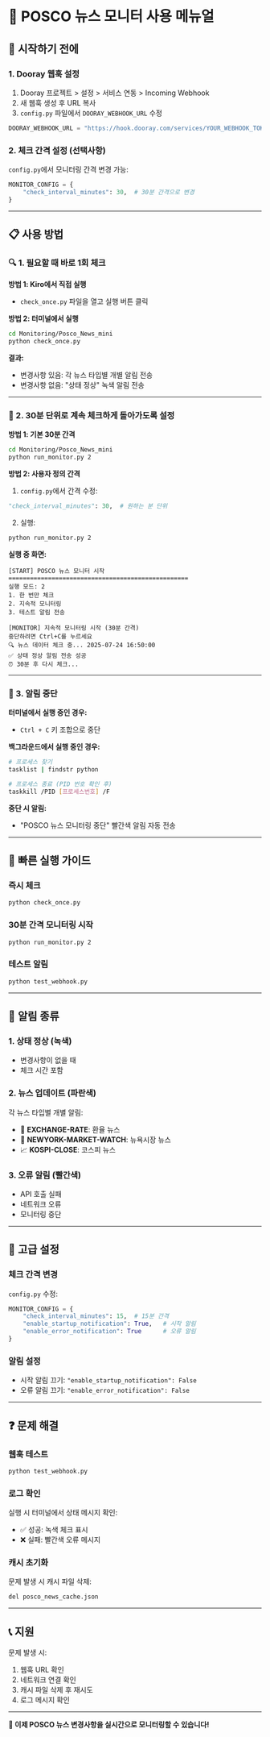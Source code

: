 # 📰 POSCO 뉴스 모니터 사용 메뉴얼

## 🚀 시작하기 전에

### 1. Dooray 웹훅 설정
1. Dooray 프로젝트 > 설정 > 서비스 연동 > Incoming Webhook
2. 새 웹훅 생성 후 URL 복사
3. `config.py` 파일에서 `DOORAY_WEBHOOK_URL` 수정

```python
DOORAY_WEBHOOK_URL = "https://hook.dooray.com/services/YOUR_WEBHOOK_TOKEN_HERE"
```

### 2. 체크 간격 설정 (선택사항)
`config.py`에서 모니터링 간격 변경 가능:
```python
MONITOR_CONFIG = {
    "check_interval_minutes": 30,  # 30분 간격으로 변경
}
```

---

## 📋 사용 방법

### 🔍 1. 필요할 때 바로 1회 체크

**방법 1: Kiro에서 직접 실행**
- `check_once.py` 파일을 열고 실행 버튼 클릭

**방법 2: 터미널에서 실행**
```bash
cd Monitoring/Posco_News_mini
python check_once.py
```

**결과:**
- 변경사항 있음: 각 뉴스 타입별 개별 알림 전송
- 변경사항 없음: "상태 정상" 녹색 알림 전송

---

### 🔄 2. 30분 단위로 계속 체크하게 돌아가도록 설정

**방법 1: 기본 30분 간격**
```bash
cd Monitoring/Posco_News_mini
python run_monitor.py 2
```

**방법 2: 사용자 정의 간격**
1. `config.py`에서 간격 수정:
```python
"check_interval_minutes": 30,  # 원하는 분 단위
```

2. 실행:
```bash
python run_monitor.py 2
```

**실행 중 화면:**
```
[START] POSCO 뉴스 모니터 시작
==================================================
실행 모드: 2
1. 한 번만 체크
2. 지속적 모니터링
3. 테스트 알림 전송

[MONITOR] 지속적 모니터링 시작 (30분 간격)
중단하려면 Ctrl+C를 누르세요
🔍 뉴스 데이터 체크 중... 2025-07-24 16:50:00
✅ 상태 정상 알림 전송 성공
⏰ 30분 후 다시 체크...
```

---

### 🛑 3. 알림 중단

**터미널에서 실행 중인 경우:**
- `Ctrl + C` 키 조합으로 중단

**백그라운드에서 실행 중인 경우:**
```bash
# 프로세스 찾기
tasklist | findstr python

# 프로세스 종료 (PID 번호 확인 후)
taskkill /PID [프로세스번호] /F
```

**중단 시 알림:**
- "POSCO 뉴스 모니터링 중단" 빨간색 알림 자동 전송

---

## 🎯 빠른 실행 가이드

### 즉시 체크
```bash
python check_once.py
```

### 30분 간격 모니터링 시작
```bash
python run_monitor.py 2
```

### 테스트 알림
```bash
python test_webhook.py
```

---

## 📱 알림 종류

### 1. 상태 정상 (녹색)
- 변경사항이 없을 때
- 체크 시간 포함

### 2. 뉴스 업데이트 (파란색)
각 뉴스 타입별 개별 알림:
- 💱 **EXCHANGE-RATE**: 환율 뉴스
- 🗽 **NEWYORK-MARKET-WATCH**: 뉴욕시장 뉴스  
- 📈 **KOSPI-CLOSE**: 코스피 뉴스

### 3. 오류 알림 (빨간색)
- API 호출 실패
- 네트워크 오류
- 모니터링 중단

---

## 🔧 고급 설정

### 체크 간격 변경
`config.py` 수정:
```python
MONITOR_CONFIG = {
    "check_interval_minutes": 15,  # 15분 간격
    "enable_startup_notification": True,   # 시작 알림
    "enable_error_notification": True      # 오류 알림
}
```

### 알림 설정
- 시작 알림 끄기: `"enable_startup_notification": False`
- 오류 알림 끄기: `"enable_error_notification": False`

---

## ❓ 문제 해결

### 웹훅 테스트
```bash
python test_webhook.py
```

### 로그 확인
실행 시 터미널에서 상태 메시지 확인:
- ✅ 성공: 녹색 체크 표시
- ❌ 실패: 빨간색 오류 메시지

### 캐시 초기화
문제 발생 시 캐시 파일 삭제:
```bash
del posco_news_cache.json
```

---

## 📞 지원

문제 발생 시:
1. 웹훅 URL 확인
2. 네트워크 연결 확인  
3. 캐시 파일 삭제 후 재시도
4. 로그 메시지 확인

---

**🎉 이제 POSCO 뉴스 변경사항을 실시간으로 모니터링할 수 있습니다!**